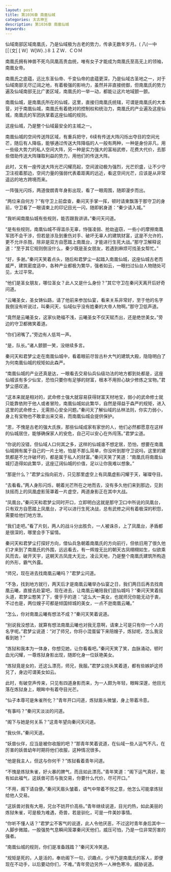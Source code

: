 ```yaml
---
layout: post
title: 第1036章 南凰仙城
categories: 太古神王
description: 第1036章 南凰仙城
keywords:
---
```


仙域南部区域南凰氏，乃是仙域极为古老的势力，传承无数年岁月。(  八(一中[［〔文[ [ Ｗ］Ｗ]Ｗ}．)８１ＺＷ．ＣＯＭ

南凰氏拥有神兽不死鸟凤凰高贵血统，唯有女子才能成为南凰氏至高无上的领袖，南凰女帝。

南凰氏之底蕴，远比东圣仙帝、千变仙帝的底蕴更深，乃是仙域古圣地之一，对于仙域南部无尽辽阔之地，有着极强的影响力，虽然并非直接统御，但南凰氏的势力遍及仙域南部无比广袤区域，南凰氏的一举一动，都能让这片地域颤一颤。

南凰仙城，是南凰氏所在的仙城，这里，直接归南凰氏统辖，可谓是南凰氏的大本营，对于南凰仙城，南凰氏有着绝对的控制权和统治力，南凰氏的产业遍及这座仙城，南凰氏的军团执掌着这座仙城的规则。

这座仙城，乃是整个仙域最安全的主城之一。

南凰仙城的空间传送阵区域，有重兵把守，6续有传送大阵闪烁出夺目的空间光芒，随后有人降临，能够通过传送大阵降临的人一般有两种，一种是身份非凡，用一些级大势力的私人空间大阵，另一种是实力强大的富裕武修，花费大代价，去那些借助传送大阵赚取利益的势力，用他们的传送大阵。

此时，又有一座传送大阵光芒闪耀亮起，空间波动极为强烈，光芒炽盛，让不少守卫注视着那边，空间力量的强弱代表着距离的远近，看这空间光芒，应该是从非常遥远的地方跨境而来。

一阵强光闪烁，两道俊朗青年身影出现，看了一眼周围，随即漫步而出。

“两位来自何方？”有守卫上前盘查，秦问天手掌一挥，顿时请柬飘落于那守卫的身前，守卫看了一眼请柬上的印记目光一闪，随即躬身道：“秦少请入城。”

“我听闻南凰仙城有些规则，能否跟我讲讲。”秦问天问道。

“是有些规则，南凰仙城不得滥杀无辜，恃强凌弱、抢劫盗窃，一些小的摩擦南凰军团不会干涉，但若是涉及到重伤对手、破坏无辜人的建筑财富，这是不允许的，更不允许杀戮，除非是双方自愿踏上南凰台，才能进行生死大战。”那守卫解释说道：“至于其它规则倒没什么，秦少既是圣女朋友，若遇到麻烦可找圣女帮忙。”

“好，多谢。”秦问天笑着点头，随后和君梦尘一起踏入南凰仙城，这座仙城古老而威严，建筑密度适中，各种产业都极为繁华，强者如云，一眼扫过仙台人物随处可见，太过平常。

“他们是圣女朋友，哪位圣女？此人又是什么身份？”其它守卫在秦问天离开后好奇问道。

“云曦圣女，圣女铸仙路，请了他前来参加仙宴，看来关系非常好，至于他的名字我倒没有听说过，叫秦问天，仙域似乎没有姓秦的大帝人物啊。”那守卫低声道。

“竟然是云曦圣女，这家伙艳福不浅，云曦圣女不仅天赋杰出，还是绝世美女。”旁边的守卫都微笑着道。

“你们闭嘴了。”旁边有人低骂一声。

“是，队长。”诸人颤颤一笑，没继续多言。

秦问天和君梦尘走在南凰仙城中，看着眼前尽皆古朴大气的建筑大殿，隐隐明白了为何南凰仙城的规矩如此森严。

“南凰仙城的产业还真是达，一眼看去交易仙兵仙级功法的地方都到处都是，这座仙城该有多少仙宝，恐怕只要你有足够的财富，根本不用担心缺少修炼之宝物。”君梦尘感叹道。

“这本来就是相对的，武命修士强大就容易获得财富天材地宝，弱小的武命修士就只能靠依附于他人或者冒险，南凰仙城如此繁华，自然是得益于森严的规矩，进入这里的武命修士，无需担心安全问题。”秦问天了解仙域的丛林法则，你实力弱小，身上有宝物也不敢拿出来交易，而南凰仙城会提供保护。

“恩，不愧是古老的强大氏族，那些仙域成家有家世的人，他们必然都愿意在这样的仙城居住，能够确保家人的安危，自己可以安心在外闯荡。”君梦尘道。

“你说的没错，但仙域人口何其之多，这样的仙城谁不想定居，恐怕，想要在南凰仙城拥有属于自己的一片土地，怕是不那么简单，你没听到那守卫说吗，这里的建筑都是不允许破坏的，都是属于私人的财富。”秦问天笑了笑道：“南凰氏将南凰仙城打造得如此繁华，这座辽阔仙城的价值，足以让你我难以想象。”

“那是什么？”君梦尘指向前方，只见那里虚空上有凤凰虚影闪耀于天，璀璨夺目。

“去看看。”两人身形闪烁，朝着光芒所在之地而去，没有多久他们来到那边，见到扶摇而上的凤凰虚影笼罩着一片虚空，两道身影正在其中大战。

“凤凰台。”秦问天和君梦尘同时开口，立即明白这就是那守卫口中所说的凤凰台，只有双方自愿踏上凤凰台，才可以进行生死决战，总有武修之间有着极深的积怨，需要给他们地方泄。

“我们走吧。”看了片刻，两人的战斗分出胜负，一人被诛杀，上了凤凰台，矛盾都是很深的，哪里会手下留情。

秦问天和君梦尘打探好方向，借仙兵急朝着南凰氏的方向前行，但依旧用了很久他们才来到了南凰氏的外围，远远看去，有一辉煌无比的朝天古凤栩栩如生，似欲乘风而去，破开天宇，这朝天古凤庞大无比，凌云天地，乃是整个南凰氏建筑所构造的外形，霸气外露。

“师兄，现在进去找南凰云曦吗？”君梦尘问道。

“不急，找到地方就行，两天后才是南凰云曦举办仙宴之日，我们两日后再去找南凰云曦，直接去赴宴吧，现在进去，让南凰云曦陪我们逛仙城吗？”秦问天笑着摇头道，君梦尘憨笑了下，傻乎乎的道：“这么大一美女，也就师兄你能无动于衷，不过也是，两位嫂子可都是倾国倾城的美女，一点不逊南凰云曦。”

“怎么，你对南凰云曦有想法不成？”秦问天笑着说道。

“别说我没想法，就算有想法南凰云曦也对我无意啊，请柬上可是只有你一个人的名字呢。”君梦尘说道：“对了师兄，你将小混蛋留下来陪嫂子，炼狱呢，怎么我没看到她？”

“炼狱和我本为一体身，你想见她，让你看看吧。”秦问天笑了笑，血脉涌动，顿时血光闪耀，一尊炼狱身影出现，随即化身一位妖艳美女。

“炼狱竟是女的，还这么漂亮，师兄，我服。”君梦尘挠头笑着道，都有些嫉妒这师兄了，身边可谓美女如云。

此时，有破空声传来，只见有四道身影而来，为一人颇为年轻，眼眸深邃，他目光落在炼狱身上，眼眸中有着夺目光芒。

“仙子本尊可是朱雀所化？”青年开口问道，炼狱眉头微皱，身上带着冷意。

“有事吗？”秦问天淡淡的问道。

“阁下与她是何关系？”这青年望向秦问天问道。

“我伙伴。”秦问天道。

“妖兽伙伴，应当是被你收服的吧？”那青年笑着说道，在仙域一些人运气不凡，在厉害的妖兽幼年时期将他们收服，这种情况很多。

“他是我主人，但这与你何干？”炼狱看着青年问道。

“不愧是炼狱朱雀，好火暴的脾气，而且如此漂亮。”青年笑道：“阁下运气真好，能有如此福气，这妖兽可否与我交易，你要什么代价，尽可开口。”

“不用，阁下请自便。”秦问天眉头皱着，语气中带着不悦之意，他怎么可能拿炼狱给他人交易。

“这妖兽对我有大用，兄台不妨开价高些。”青年继续说道，目光灼热，如此美丽的炼狱朱雀，可是极为难遇，奇兽，若是驯化，可是一件美妙事情。

“你听不懂人话？”君梦尘不客气的说道，此人令他厌恶，不过这时青年身后其中一人脚步微踏，一股强势气息瞬间笼罩秦问天他们，威压可怕，乃是一位非常厉害的强者。

“南凰仙城的规则，你们是准备践踏？”秦问天冷笑道。

“规矩是死的，人是活的，奉劝阁下一句，识趣点，少爷乃是南凰氏的客人，即便现在不动手，以后要动你们，不难。”青年旁边另外一人神色寒冷，威胁说道。
